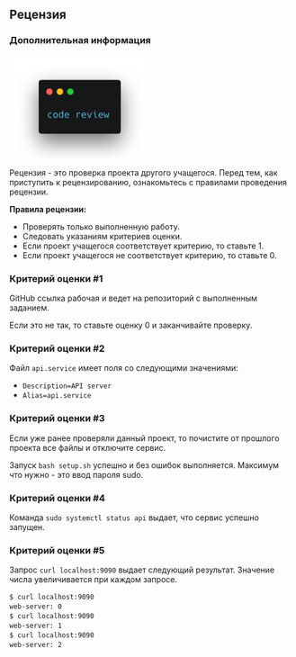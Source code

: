 ## Рецензия

### Дополнительная информация

<img src="../../../resources/code-review.png" alt="code-review.png" width="250"/>

Рецензия - это проверка проекта другого учащегося. Перед тем, как приступить к рецензированию, ознакомьтесь с правилами проведения рецензии.

**Правила рецензии:**

- Проверять только выполненную работу.
- Следовать указаниям критериев оценки.
- Если проект учащегося соответствует критерию, то ставьте 1.
- Если проект учащегося не соответствует критерию, то ставьте 0.

### Критерий оценки #1

GitHub ссылка рабочая и ведет на репозиторий с выполненным заданием.

Если это не так, то ставьте оценку 0 и заканчивайте проверку.

### Критерий оценки #2

Файл `api.service` имеет поля со следующими значениями:

- `Description=API server`
- `Alias=api.service`

### Критерий оценки #3

Если уже ранее проверяли данный проект, то почистите от прошлого проекта все файлы и отключите сервис.

Запуск `bash setup.sh` успешно и без ошибок выполняется. Максимум что нужно - это ввод пароля sudo.

### Критерий оценки #4

Команда `sudo systemctl status api` выдает, что сервис успешно запущен.

### Критерий оценки #5

Запрос `curl localhost:9090` выдает следующий результат. Значение числа увеличивается при каждом запросе.

```bash
$ curl localhost:9090
web-server: 0
$ curl localhost:9090
web-server: 1
$ curl localhost:9090
web-server: 2
```
